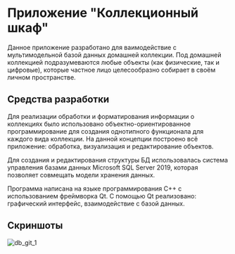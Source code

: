 # Приложение "Коллекционный шкаф"
Данное приложение разработано для ваимодействие с мультимодельной базой данных домашней коллекции. Под домашней коллекцией подразумеваются любые объекты (как физические, так и цифровые), которые частное лицо целесообразно собирает в своём личном пространстве.

## Средства разработки
Для реализации обработки и форматирования информации о коллекциях было использовано объектно-ориентированное программирование для создания однотипного функционала для каждого вида коллекции. На данной концепции построено всё приложение: обработка, визуализация и редактирование объектов.

Для создания и редактирования структуры БД использовалась система управления базами данных Microsoft SQL Server 2019, которая позволяет совмещать модели хранения данных.

Программа написана на языке программирования С++ с использованием фреймворка Qt. С помощью Qt реализовано: графический интерфейс, взаимодействие с базой данных.

## Скриншоты
![db_git_1](https://user-images.githubusercontent.com/83980779/174857572-0cc7c224-13a6-4082-9440-6c7ee44f3321.png 'Получение доступа')
